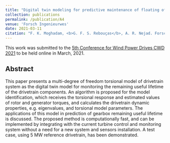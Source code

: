 ```yaml
---
title: "Digital twin modeling for predictive maintenance of floating offshore wind turbine drivetrains"
collection: publications
permalink: /publication/A4
venue: 'Forsch Ingenieurwes'
date: 2021-03-11
citation: "F. K. Moghadam, <b>G. F. S. Rebouças</b>, A. R. Nejad. Forsch Ingenieurwes (UNDER REVIEW)"
---
```


This work was submitted to the [5th Conference for Wind Power Drives CWD 2021](https://express.converia.de/frontend/index.php?folder_id=3133) to be held online in March, 2021.

## Abstract
This paper presents a multi-degree of freedom torsional model of drivetrain system as the digital twin model for monitoring the remaining useful lifetime of the drivetrain components. An algorithm is proposed for the model identification, which receives the torsional response and estimated values of rotor and generator torques, and calculates the drivetrain dynamic properties, e.g. eigenvalues, and torsional model parameters. The applications of this model in prediction of gearbox remaining useful lifetime is discussed. The proposed method is computationally fast, and can be implemented by integrating with the current turbine control and monitoring system without a need for a new system and sensors installation. A test case, using 5 MW reference drivetrain, has been demonstrated.
